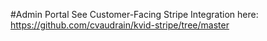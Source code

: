 #Admin Portal
See Customer-Facing Stripe Integration here: https://github.com/cvaudrain/kvid-stripe/tree/master

